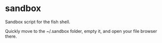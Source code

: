 # sandbox

Sandbox script for the fish shell.

Quickly move to the ~/.sandbox folder, empty it, and open your file browser there.
